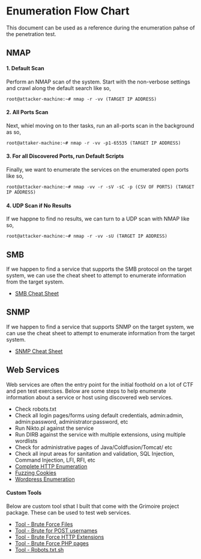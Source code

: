 # Enumeration Flow Chart
This document can be used as a reference during the enumeration pahse of the penetration test.
## NMAP
#### 1. Default Scan
Perform an NMAP scan of the system. Start with the non-verbose settings and crawl along the default search like so,
```
root@attacker-machine:~# nmap -r -vv (TARGET IP ADDRESS)
```
#### 2. All Ports Scan
Next, whiel moving on to ther tasks, run an all-ports scan in the background as so,
```
root@attaker-machine:~# nmap -r -vv -p1-65535 (TARGET IP ADDRESS)
```
#### 3. For all Discovered Ports, run Default Scripts
Finally, we want to enumerate the services on the enumerated open ports like so,
```
root@attacker-machine:~# nmap -vv -r -sV -sC -p (CSV OF PORTS) (TARGET IP ADDRESS)
```
#### 4. UDP Scan if No Results
If we happne to find no results, we can turn to a UDP scan with NMAP like so,
```
root@attacker-machine:~# nmap -r -vv -sU (TARGET IP ADDRESS)
```
## SMB
If we happen to find a service that supports the SMB protocol on the target system, we can use the cheat sheet to attempt to enumerate information from the target system.
* [SMB Cheat Sheet](https://github.com/weaknetlabs/Penetration-Testing-Grimoire/tree/master/Enumeration/SMB)

## SNMP
If we happen to find a service that supports SNMP on the target system, we can use the cheat sheet to attempt to enumerate information from the target system.
* [SNMP Cheat Sheet](https://github.com/weaknetlabs/Penetration-Testing-Grimoire/blob/master/Enumeration/snmp.md)

## Web Services
Web services are often the entry point for the initial foothold on a lot of CTF and pen test exercises. Below are some steps to help enumerate information about a service or host using discovered web services.
* Check robots.txt
* Check all login pages/forms using default credentials, admin:admin, admin:password, administrator:password, etc
* Run Nikto.pl against the service
* Run DIRB against the service with multiple extensions, using multiple wordlists
* Check for administrative pages of Java/Coldfusion/Tomcat/ etc
* Check all input areas for sanitation and validation, SQL Injection, Command Injection, LFI, RFI, etc
* [Complete HTTP Enumeration](https://github.com/weaknetlabs/Penetration-Testing-Grimoire/blob/master/Enumeration/HTTP/http-enumeration.md)
* [Fuzzing Cookies](https://github.com/weaknetlabs/Penetration-Testing-Grimoire/blob/master/Enumeration/HTTP/fuzzing-cookies.md)
* [Wordpress Enumeration](https://github.com/weaknetlabs/Penetration-Testing-Grimoire/blob/master/Enumeration/HTTP/wordpress-cms.md)
#### Custom Tools
Below are custom tool sthat I built that come with the Grimoire project package. These can be used to test web services.
* [Tool - Brute Force Files](https://github.com/weaknetlabs/Penetration-Testing-Grimoire/blob/master/Tools/bf-files-http.sh)
* [Tool - Brute for POST usernames](https://github.com/weaknetlabs/Penetration-Testing-Grimoire/blob/master/Tools/bf-http-post-usernames.sh)
* [Tool - Brute Force HTTP Extensions](https://github.com/weaknetlabs/Penetration-Testing-Grimoire/blob/master/Tools/http-ext-test.sh)
* [Tool - Brute Force PHP pages](https://github.com/weaknetlabs/Penetration-Testing-Grimoire/blob/master/Tools/php-get-bf.sh)
* [Tool - Robots.txt.sh](https://github.com/weaknetlabs/Penetration-Testing-Grimoire/blob/master/Tools/robots.txt.test.sh)

## 

